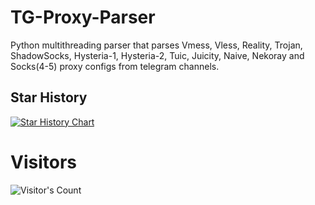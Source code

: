 # TG-Proxy-Parser
 Python multithreading parser that parses Vmess, Vless, Reality, Trojan, ShadowSocks, Hysteria-1, Hysteria-2, Tuic, Juicity, Naive, Nekoray and Socks(4-5) proxy configs from telegram channels.

## Star History

[![Star History Chart](https://api.star-history.com/svg?repos=ndsphonemy/TG-Proxy-Parser&type=Date)](https://star-history.com/#ndsphonemy/TG-Proxy-Parser&Date)

# Visitors
![Visitor's Count](https://profile-counter.glitch.me/ndsphonemy_TG-Proxy-Parser/count.svg)

